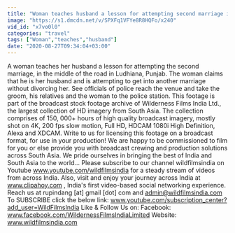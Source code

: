 ```yaml
---
title: "Woman teaches husband a lesson for attempting second marriage in Ludhiana, Punjab"
image: "https://s1.dmcdn.net/v/SPXFq1VFYe8R8HQFo/x240"
vid_id: "x7vo0l0"
categories: "travel"
tags: ["Woman","teaches","husband"]
date: "2020-08-27T09:34:04+03:00"
---
```

A woman teaches her husband a lesson for attempting the second marriage, in the middle of the road in Ludhiana, Punjab. The woman claims that he is her husband and is attempting to get into another marriage without divorcing her. See officials of police reach the venue and take the groom, his relatives and the woman to the police station. This footage is part of the broadcast stock footage archive of Wilderness Films India Ltd., the largest collection of HD imagery from South Asia. The collection comprises of 150, 000+ hours of high quality broadcast imagery, mostly shot on 4K, 200 fps slow motion, Full HD, HDCAM 1080i High Definition, Alexa and XDCAM. Write to us for licensing this footage on a broadcast format, for use in your production! We are happy to be commissioned to film for you or else provide you with broadcast crewing and production solutions across South Asia. We pride ourselves in bringing the best of India and South Asia to the world... Please subscribe to our channel wildfilmsindia on Youtube www.youtube.com/wildfilmsindia for a steady stream of videos from across India. Also, visit and enjoy your journey across India at www.clipahoy.com , India's first video-based social networking experience. Reach us at rupindang [at] gmail [dot] com and admin@wildfilmsindia.com To SUBSCRIBE click the below link: www.youtube.com/subscription_center?add_user=WildFilmsIndia Like &amp; Follow Us on: Facebook: www.facebook.com/WildernessFilmsIndiaLimited Website: www.wildfilmsindia.com
